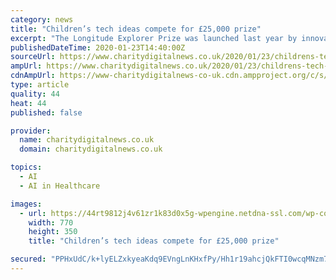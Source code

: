 ```yaml
---
category: news
title: "Children’s tech ideas compete for £25,000 prize"
excerpt: "The Longitude Explorer Prize was launched last year by innovation charity Nesta to encourage children to develop artificial intelligence and technology ideas for good causes ... Other ideas include an app that detects online bullying, an AI therapy dog to help autistic children in social situations and a congestion reducing device for ..."
publishedDateTime: 2020-01-23T14:40:00Z
sourceUrl: https://www.charitydigitalnews.co.uk/2020/01/23/childrens-tech-ideas-compete-for-25000-prize/
ampUrl: https://www.charitydigitalnews.co.uk/2020/01/23/childrens-tech-ideas-compete-for-25000-prize/?amp_markup=1
cdnAmpUrl: https://www-charitydigitalnews-co-uk.cdn.ampproject.org/c/s/www.charitydigitalnews.co.uk/2020/01/23/childrens-tech-ideas-compete-for-25000-prize/?amp_markup=1
type: article
quality: 44
heat: 44
published: false

provider:
  name: charitydigitalnews.co.uk
  domain: charitydigitalnews.co.uk

topics:
  - AI
  - AI in Healthcare

images:
  - url: https://44rt9812j4v61zr1k83d0x5g-wpengine.netdna-ssl.com/wp-content/uploads/2018/07/toy-robot-770x350.jpg
    width: 770
    height: 350
    title: "Children’s tech ideas compete for £25,000 prize"

secured: "PPHxUdC/k+lyELZxkyeaKdq9EVngLnKHxfPy/Hh1r19ahcjQkFTI0wcqMNzm7K+wb0YE47A1gRPvAJ8TfuwYOt9ewjo1SzG8QnfhoozMiwgxjmHyeXTPJQyxvWMDQwAX7YCgwICk2eO0jPgbfngIBiGu9CxagudoPIAqGJsl+YfdMMgyPppqe53INK1Ds2//ch00ZJ9Bk+DfKLg5pBtZKSaWrzthRuQAheW7U5u/1OpDsgF18BjcBnkOKiHe6eSZIOqMyIXxgmFwu+5enbKg4/k02g0rFlGuFu3NQY1Ft5LszjQUtOGsAJsDSuJ/4IbgJj2IYgeeqG7JCoOIWzSkcSy9Re1TG0U7tZwMLR45EGkWF4NzTQbDf4IotdGyZqxFpYZWx74c/gOikry0RhXjK98ev3eCYG1VNaxmZJC4B+PA1agOcghgkWjvYQpVJXcgZaXmVwpt6oY0tVaqvC2tGdeGD6j9dadZ6GUoGCY2gwQ=;rLPKwQJjTjz1foqvYPDjkA=="
---
```


